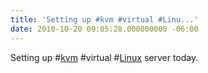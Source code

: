 ```yaml
---
title: 'Setting up #kvm #virtual #Linu...'
date: 2010-10-20 09:05:28.000000000 -06:00
---
```

Setting up #<a href="http://search.twitter.com/search?q=%23kvm" class="aktt_hashtag">kvm</a> #virtual #<a href="http://search.twitter.com/search?q=%23Linux" class="aktt_hashtag">Linux</a> server today.

